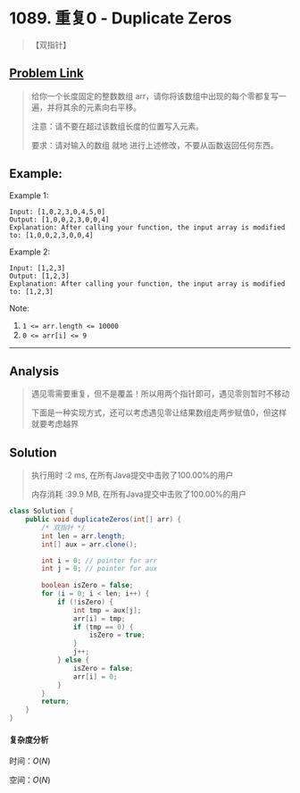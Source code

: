 # 1089. 重复0 - Duplicate Zeros

> 【双指针】

## [Problem Link](https://leetcode-cn.com/problems/duplicate-zeros/)

> 给你一个长度固定的整数数组 arr，请你将该数组中出现的每个零都复写一遍，并将其余的元素向右平移。
>
> 注意：请不要在超过该数组长度的位置写入元素。
>
> 要求：请对输入的数组 就地 进行上述修改，不要从函数返回任何东西。
>

## Example:

 Example 1:

```
Input: [1,0,2,3,0,4,5,0]
Output: [1,0,0,2,3,0,0,4]
Explanation: After calling your function, the input array is modified to: [1,0,0,2,3,0,0,4]
```

Example 2:

```
Input: [1,2,3]
Output: [1,2,3]
Explanation: After calling your function, the input array is modified to: [1,2,3]
```

Note:

1. `1 <= arr.length <= 10000`
2. `0 <= arr[i] <= 9`

---

## Analysis

> 遇见零需要重复，但不是覆盖！所以用两个指针即可，遇见零则暂时不移动
>
> 下面是一种实现方式，还可以考虑遇见零让结果数组走两步赋值0，但这样就要考虑越界

## Solution

> 执行用时 :2 ms, 在所有Java提交中击败了100.00%的用户
>
> 内存消耗 :39.9 MB, 在所有Java提交中击败了100.00%的用户

```java
class Solution {
    public void duplicateZeros(int[] arr) {
        /* 双指针 */
        int len = arr.length;
        int[] aux = arr.clone();

        int i = 0; // pointer for arr
        int j = 0; // pointer for aux        
        
        boolean isZero = false;
        for (i = 0; i < len; i++) {
            if (!isZero) {
                int tmp = aux[j];
                arr[i] = tmp;
                if (tmp == 0) {
                    isZero = true;
                }
                j++;
            } else {
                isZero = false;
                arr[i] = 0;
            }
        }
        return;
    }
}
```
#### 复杂度分析

时间：$O(N)$

空间：$O(N)$





